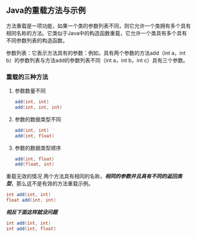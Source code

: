 ## Java的重载方法与示例
方法重载是一项功能，如果一个类的参数列表不同，则它允许一个类拥有多个具有相同名称的方法。它类似于Java中的构造函数重载，它允许一个类具有多个具有不同参数列表的构造函数。

参数列表：它表示方法具有的参数：例如，具有两个参数的方法add（int a，int b）的参数列表与方法add的参数列表不同（int a，int b，int c）具有三个参数。

### 重载的三种方法
1. 参数数量不同
   ```java
   add(int, int)
   add(int, int, int)
    ```

2. 参数的数据类型不同
   ```java
   add(int, int)
   add(int, float)
   ```

3. 参数的数据类型顺序
   ```java
   add(int, float)
   add(float, int)
   ```

重载无效的情况
两个方法具有相同的名称，***相同的参数并且具有不同的返回类型***，那么这不是有效的方法重载示例。
```java
int add(int, int)
float add(int, int)
```
***相反下面这样就没问题***
```java
int add(int, int)
int add(int, float)
```